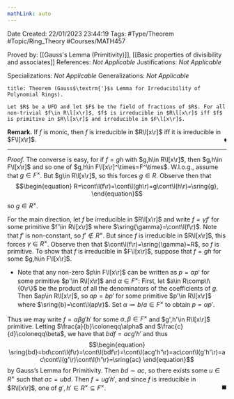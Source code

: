 ```yaml
---
mathLink: auto
---
```


<div class="topSpace"></div>

Date Created: 22/01/2023 23:44:19
Tags: #Type/Theorem #Topic/Ring_Theory #Courses/MATH457

Proved by: [[Gauss's Lemma (Primitivity)]], [[Basic properties of divisibility and associates]]
References: <i>Not Applicable</i>
Justifications: <i>Not Applicable</i>

Specializations: <i>Not Applicable</i>
Generalizations: <i>Not Applicable</i>

``` ad-Theorem
title: Theorem (Gauss$\textrm{'}$s Lemma for Irreducibility of Polynomial Rings).

Let $R$ be a UFD and let $F$ be the field of fractions of $R$. For all non-trivial $f\in R\l[x\r]$, $f$ is irreducible in $R\l[x\r]$ iff $f$ is primitive in $R\l[x\r]$ and irreducible in $F\l[x\r]$.

```

<b>Remark.</b> If $f$ is monic, then $f$ is irreducible in $R\l[x\r]$ iff it is irreducible in $F\l[x\r]$.<span style="float:right;">$\blacklozenge$</span>

---

<i>Proof.</i> The converse is easy, for if $f=gh$ with $g,h\in R\l[x\r]$, then $g,h\in F\l[x\r]$ and so one of $g,h\in F\l[x\r]^\times=F^\times$. W.l.o.g., assume that $g\in F^\times$. But $g\in R\l[x\r]$, so this forces $g\in R$. Observe then that
$$\begin{equation}
    R=\cont\l(f\r)=\cont\l(gh\r)=g\cont\l(h\r)=\sring{g},
\end{equation}$$
so $g\in R^\times$.

For the main direction, let $f$ be irreducible in $R\l[x\r]$ and write $f=\gamma f'$ for some primitive $f'\in R\l[x\r]$ where $\sring{\gamma}=\cont\l(f\r)$. Note that $f'$ is non-constant, so $f'\not\in R^\times$. But since $f$ is irreducible in $R\l[x\r]$, this forces $\gamma\in R^\times$. Observe then that $\cont\l(f\r)=\sring{\gamma}=R$, so $f$ is primitive. To show that $f$ is irreducible in $F\l[x\r]$, suppose that $f=gh$ for some $g,h\in F\l[x\r]$.
* Note that any non-zero $p\in F\l[x\r]$ can be written as $p=\alpha p'$ for some primitive $p'\in R\l[x\r]$ and $\alpha\in F^\times$: First, let $a\in R\comp\l\{0\r\}$ be the product of all the denominators of the coefficients of $g$. Then $ap\in R\l[x\r]$, so $ap=bp'$ for some primitive $p'\in R\l[x\r]$ where $\sring{b}=\cont\l(ap\r)$. Set $\alpha\coloneqq b/a\in F^\times$ to obtain $p=\alpha p'$.

Thus we may write $f=\alpha\beta g'h'$ for some $\alpha,\beta\in F^\times$ and $g',h'\in R\l[x\r]$ primitive. Letting $\frac{a}{b}\coloneqq\alpha$ and $\frac{c}{d}\coloneqq\beta$, we have that $bdf=acg'h'$ and thus
$$\begin{equation}
    \sring{bd}=bd\cont\l(f\r)=\cont\l(bdf\r)=\cont\l(acg'h'\r)=ac\cont\l(g'h'\r)=ac\cont\l(g'\r)\cont\l(h'\r)=\sring{ac}
\end{equation}$$
by Gauss$\textrm{'}$s Lemma for Primitivity. Then $bd\sim ac$, so there exists some $u\in R^\times$ such that $ac=ubd$. Then $f=ug'h'$, and since $f$ is irreducible in $R\l[x\r]$, one of $g',h'\in R^\times\subseteq F^\times$.<span style="float:right;">$\blacksquare$</span>
